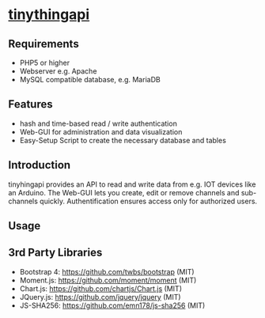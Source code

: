 # [tinythingapi](https://github.com/Icenbeis/tinythingapi)

## Requirements
- PHP5 or higher
- Webserver e.g. Apache
- MySQL compatible database, e.g. MariaDB

## Features
- hash and time-based read / write authentication
- Web-GUI for administration and data visualization
- Easy-Setup Script to create the necessary database and tables

## Introduction
tinyhingapi provides an API to read and write data from e.g. IOT devices like an Arduino. The Web-GUI lets you create, edit or remove channels and sub-channels quickly. Authentification ensures access only for authorized users.

## Usage

## 3rd Party Libraries

- Bootstrap 4: https://github.com/twbs/bootstrap (MIT)
- Moment.js: https://github.com/moment/moment (MIT)
- Chart.js: https://github.com/chartjs/Chart.js (MIT)
- JQuery.js: https://github.com/jquery/jquery (MIT)
- JS-SHA256: https://github.com/emn178/js-sha256 (MIT)
